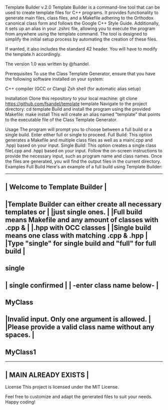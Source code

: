Template Builder v.2.0
Template Builder is a command-line tool that can be used to create template files for C++ programs. It provides functionality to generate main files, class files, and a Makefile adhering to the Orthodox canonical class form and follows the Google C++ Style Guide.
Additionally, it sets up an alias in your .zshrc file, allowing you to execute the program from anywhere using the template command. The tool is designed to simplify the initial setup process by automating the creation of these files.

If wanted, it also includes the standard 42 header. You will have to modify the template.h accordingly.

The version 1.0 was written by @fsandel.

Prerequisites
To use the Class Template Generator, ensure that you have the following software installed on your system:

C++ compiler (GCC or Clang)
Zsh shell (for automatic alias setup)

Installation
Clone this repository to your local machine:
git clone https://github.com/fsandel/template template
Navigate to the project directory:
cd template
Build and install the program using the provided Makefile:
make install
This will create an alias named "template" that points to the executable file of the Class Template Generator.

Usage
The program will prompt you to choose between a full build or a single build. Enter either full or single to proceed.
Full Build: This option generates a Makefile and multiple class files as well as a main(.cpp and .hpp) based on your input.
Single Build: This option creates a single class file(.cpp and .hpp) based on your input.
Follow the on-screen instructions to provide the necessary input, such as program name and class names.
Once the files are generated, you will find the output files in the current directory.
Examples
Full Build
Here's an example of a full build using Template Builder:

------------------------------------------------------------------
|                Welcome to Template Builder                     |
------------------------------------------------------------------
|Template Builder can either create all necessary templates or   |
|just single ones.                                               |
|Full build means Makefile and any amount of classes with .cpp & |
|.hpp with OCC classes                                           |
|Single build means one class with matching .cpp & .hpp          |
|Type "single" for single build and "full" for full build        |
------------------------------------------------------------------
single
------------------------------------------------------------------
|                        single confirmed                        |
|                    -enter class name below-                    |
------------------------------------------------------------------
MyClass
------------------------------------------------------------------
|Invalid input. Only one argument is allowed.                    |
|Please provide a valid class name without any spaces.           |
------------------------------------------------------------------
MyClass1
------------------------------------------------------------------
------------------------------------------------------------------
|                     MAIN ALREADY EXISTS                        |
------------------------------------------------------------------


License
This project is licensed under the MIT License.

Feel free to customize and adapt the generated files to suit your needs. Happy coding!
